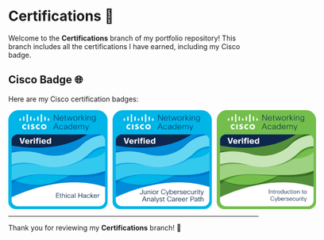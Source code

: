 # Certifications 🏅

Welcome to the **Certifications** branch of my portfolio repository! This branch includes all the certifications I have earned, including my Cisco badge.

## Cisco Badge 🌐

Here are my Cisco certification badges:

<div style="display: flex; gap: 10px;">
  <img src="https://github.com/Hedleys-Projects/Hedley/blob/Certifications/Images/3d237b16-c5c6-4650-918d-6b7b6dfe6ddd.png" alt="Cisco Badge" width="200"/>
  <img src="https://github.com/Hedleys-Projects/Hedley/blob/Certifications/Images/junior-cybersecurity-analyst-career-path.1.png" alt="Junior Cybersecurity Analyst Career Path" width="200"/>
  <img src="https://github.com/Hedleys-Projects/Hedley/blob/Certifications/Images/introduction-to-cybersecurity.png" alt="Introduction to Cybersecurity Badge" width="200"/>
</div>

---

Thank you for reviewing my **Certifications** branch! 🙌
